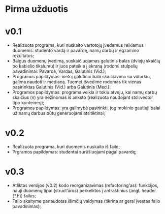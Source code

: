 # Pirma užduotis
# v0.1
* Realizuota programa, kuri nuskaito vartotojų įvedamus reikiamus duomenis: studento vardą ir pavardę, namų darbų ir egzamino rezultatus;
* Baigus duomenų įvedimą, suskaičiuojamas galutinis balas (dviejų skaičių po kablelio tikslumu) ir juos pateikia į ekraną (rodomi stulpelių pavadinimai: Pavardė, Vardas, Galutinis (Vid.);
* Programos papildymas: vietoj galutinio balo skaičiavimo su vidurkiu, galima naudoti ir medianą. Tuomet išvedime rodomas tik vienas pasirinktas Galutinis (Vid.) arba Galutinis (Med.);
* Programos papildymas: programa veikia ir tokiu atveju, kai namų darbų skaičius (n) yra nežinomas iš anksto (realizuota naudojant std::vector tipo konteinerį);
* Programos papildymas: yra galimybė pasirinkti, jog mokinio gautieji balai už namų darbus būtų generuojami atsitiktinai;
 # v0.2
 * Realizuota programa, kuri duomenis nuskaito iš failo;
 * Prgramos papildymas: studentai surūšiuojami pagal pavardę;

# v0.3
* Atliktas versijos (v0.2) kodo reorganizavimas (refactoring'as): funkcijos, nauji duomenų tipai (struct’ūros) perkelktos į antraštinius (angl. header (*.h)) failus;
* Failo skaityme panaudotas išimčių valdymas (tikrina ar gerai įvestas failo pavadinimas);
